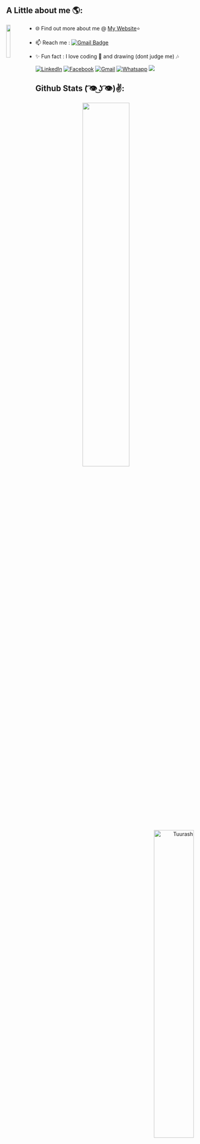 <link rel="stylesheet" href="https://cdn.jsdelivr.net/gh/devicons/devicon@v2.11.0/devicon.min.css">


## A Little about me 🌎:
<img align='left' src='https://media.giphy.com/media/ZRtME5Wuk8Togu6jui/giphy.gif' width='15%'/>





- 🌐 Find out more about me @ <a href="https://tuurash.github.io/">My Website</a>⭐

- 📫 Reach me : 
[![Gmail Badge](https://img.shields.io/badge/-Gmail-ffffff?style=flat-square&logo=Gmail&logoColor=red&link=mailto:vsasvipul@gmail.com)](mailto:h.mohaimanul@gmail.com)


- ✨ Fun fact : I love coding 🐶 and drawing (dont judge me) 🎶

<p align="right">

  
  

<a href="https://www.linkedin.com/in/mohaimanul-haque-7463b8187/" target="_blank"><img src="https://img.shields.io/badge/LinkedIn-%230077B5.svg?&style=flat-square&logo=linkedin&logoColor=white" alt="LinkedIn"></a>
<a href="https://www.facebook.com/wiz.patrick.7" target="_blank"><img src="https://img.shields.io/badge/Facebook-%231877F2.svg?&style=flat-square&logo=facebook&logoColor=white" alt="Facebook"></a> <a href="mailto:h.mohaimanul@gmail.com" target="_blank"><img src="https://img.shields.io/badge/Gmail-D14836?&style=flat-square&logo=gmail&logoColor=white" alt="Gmail"></a> <a href="https://wa.me/8801773865128?text=HY,Knocking from github"><img src="https://img.shields.io/badge/WhatsApp-25D366?&style=flat-square&logo=Whatsapp&logoColor=white" alt="Whatsapp"></a>
<img src="https://komarev.com/ghpvc/?username=Tuurash&views&color=92cce1&style=flat-square"/> 
</p>






## Github Stats  ( ͡👁️ ͜ʖ ͡👁️)✌:

<p align="right"><img align='left' src='https://media.giphy.com/media/CUHXyh3yXr9kI/giphy.gif' width='50%'/>
</p>
<p align="right"><img src="https://github-readme-stats.vercel.app/api?username=Tuurash&theme=graywhite&show_icons=true&hide_border=true" alt="Tuurash"  width="46%"/>
</p>
